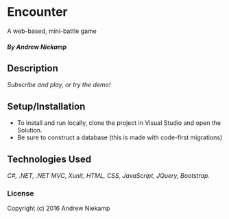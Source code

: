 # Encounter
A web-based, mini-battle game
##### By Andrew Niekamp

## Description

_Subscribe and play, or try the demo!_

## Setup/Installation

* To install and run locally, clone the project in Visual Studio and open the Solution.
* Be sure to construct a database (this is made with code-first migrations)


## Technologies Used

_C#, .NET, .NET MVC, Xunit, HTML, CSS, JavaScript, JQuery, Bootstrap._

### License

Copyright (c) 2016 Andrew Niekamp
